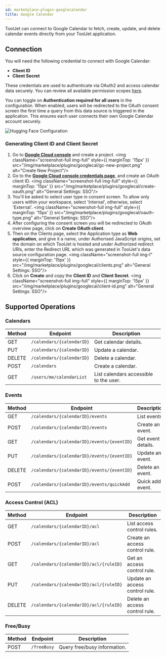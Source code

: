 ```yaml
---
id: marketplace-plugin-googlecalendar
title: Google Calendar
---
```


ToolJet can connect to Google Calendar to fetch, create, update, and delete calendar events directly from your ToolJet application.

## Connection

You will need the following credential to connect with Google Calendar:
 - **Client ID**
 - **Client Secret**

These credentials are used to authenticate via OAuth2 and access calendar data securely. You can review all available permission scopes [here](https://developers.google.com/workspace/calendar/api/auth).

You can toggle on **Authentication required for all users** in the configuration. When enabled, users will be redirected to the OAuth consent screen the first time a query from this data source is triggered in the application. This ensures each user connects their own Google Calendar account securely.

<img className="screenshot-full img-l" src="/img/marketplace/plugins/googlecal/connection.png" alt="Hugging Face Configuration" />

### Generating Client ID and Client Secret


1. Go to **[Google Cloud console](https://console.cloud.google.com/)** and create a project.
    <img className="screenshot-full img-full" style={{ marginTop: '15px' }} src="/img/marketplace/plugins/googlecal/gc-new-project.png" alt="Create New Project"/>
2. Go to the **[Google Cloud console credentials page](https://console.cloud.google.com/apis/credentials)**, and create an OAuth client ID.
    <img className="screenshot-full img-full"  style={{ marginTop: '15px' }} src="/img/marketplace/plugins/googlecal/create-oauth.png" alt="General Settings: SSO"/>
3. You'll be asked to select user type in consent screen. To allow only users within your workspace, select 'Internal', otherwise,
select 'External'.
    <img className="screenshot-full img-full"  style={{ marginTop: '15px' }} src="/img/marketplace/plugins/googlecal/oauth-type.png" alt="General Settings: SSO"/>
4. After configuring the consent screen you will be redirected to OAuth overview page, click on **Create OAuth client**.
5. Then on the Clients page, select the Application type as **Web application**, and give it a name, under Authorised JavaScript origins, set the domain on which ToolJet is hosted and under Authorized redirect URIs, enter the Redirect URL which was generated in ToolJet's data source configuration page.
    <img className="screenshot-full img-l"  style={{ marginTop: '15px' }} src="/img/marketplace/plugins/googlecal/clients.png" alt="General Settings: SSO"/>
6. Click on **Create** and copy the **Client ID** and **Client Secret**.
    <img className="screenshot-full img-full"  style={{ marginTop: '15px' }} src="/img/marketplace/plugins/googlecal/client-id.png" alt="General Settings: SSO"/>

## Supported Operations

### Calendars

| Method | Endpoint | Description |
|--------|----------|-------------|
| GET | `/calendars/{calendarID}` | Get calendar details. |
| PUT | `/calendars/{calendarID}` | Update a calendar. |
| DELETE | `/calendars/{calendarID}` | Delete a calendar. |
| POST | `/calendars` | Create a calendar. |
| GET | `/users/me/calendarList` | List calendars accessible to the user. |

### Events

| Method | Endpoint | Description |
|--------|----------|-------------|
| GET | `/calendars/{calendarID}/events` | List events. |
| POST | `/calendars/{calendarID}/events` | Create an event. |
| GET | `/calendars/{calendarID}/events/{eventID}` | Get event details. |
| PUT | `/calendars/{calendarID}/events/{eventID}` | Update an event. |
| DELETE | `/calendars/{calendarID}/events/{eventID}` | Delete an event. |
| POST | `/calendars/{calendarID}/events/quickAdd` | Quick add event. |

### Access Control (ACL)

| Method | Endpoint | Description |
|--------|----------|-------------|
| GET | `/calendars/{calendarID}/acl` | List access control rules. |
| POST | `/calendars/{calendarID}/acl` | Create an access control rule. |
| GET | `/calendars/{calendarID}/acl/{ruleID}` | Get an access control rule. |
| PUT | `/calendars/{calendarID}/acl/{ruleID}` | Update an access control rule. |
| DELETE | `/calendars/{calendarID}/acl/{ruleID}` | Delete an access control rule. |

### Free/Busy

| Method | Endpoint | Description |
|--------|----------|-------------|
| POST | `/freeBusy` | Query free/busy information. |